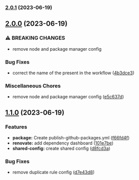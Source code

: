 ### [2.0.1](https://github.com/kodehort/eslint-config-kodehort/compare/v2.0.0...v2.0.1) (2023-06-19)

## [2.0.0](https://github.com/kodehort/eslint-config-kodehort/compare/v1.1.0...v2.0.0) (2023-06-19)


### ⚠ BREAKING CHANGES

* remove node and package manager config

### Bug Fixes

* correct the name of the present in the workflow ([4b3dce3](https://github.com/kodehort/eslint-config-kodehort/commit/4b3dce3eed50061c7c862adb57477e15f3de44be))


### Miscellaneous Chores

* remove node and package manager config ([e5c637d](https://github.com/kodehort/eslint-config-kodehort/commit/e5c637d2f1b4778ec0940ee71f11129b1e90ba89))

## [1.1.0](https://github.com/kodehort/eslint-config-kodehort/compare/d8fcd3a12323e4bf42e2c5ffdecfa40058ce3224...v1.1.0) (2023-06-19)


### Features

* **package:** Create publish-github-packages.yml ([f66fd4f](https://github.com/kodehort/eslint-config-kodehort/commit/f66fd4f88c2173cc5a58cf6c663b5e0f9ab6de2d))
* **renovate:** add dependency dashboard ([101e7be](https://github.com/kodehort/eslint-config-kodehort/commit/101e7beecd2ed6c695d145998d91189ec899824a))
* **shared-config:** create shared config ([d8fcd3a](https://github.com/kodehort/eslint-config-kodehort/commit/d8fcd3a12323e4bf42e2c5ffdecfa40058ce3224))


### Bug Fixes

* remove duplicate rule config ([d7e43d8](https://github.com/kodehort/eslint-config-kodehort/commit/d7e43d8e523fdf9b92c2f6bbae290556e8288234))

